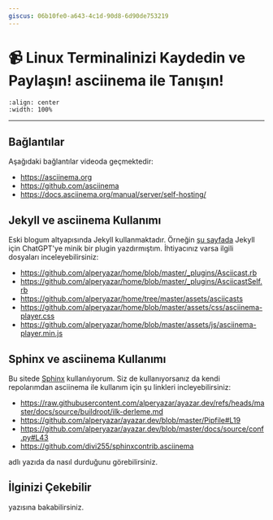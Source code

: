 ```yaml
---
giscus: 06b10fe0-a643-4c1d-90d8-6d90de753219
---
```


# 📹 Linux Terminalinizi Kaydedin ve Paylaşın! asciinema ile Tanışın!

```{youtube} mIzPfenZWvo
:align: center
:width: 100%
```

---

## Bağlantılar

Aşağıdaki bağlantılar videoda geçmektedir:

- <https://asciinema.org>
- <https://github.com/asciinema>
- <https://docs.asciinema.org/manual/server/self-hosting/>

## Jekyll ve asciinema Kullanımı

Eski blogum altyapısında Jekyll kullanmaktadır. Örneğin
[şu sayfada](https://raw.githubusercontent.com/alperyazar/home/refs/heads/master/_posts/2024-02-07-buildroot-ogreniyoruz-04.md)
Jekyll için ChatGPT'ye minik bir plugin yazdırmıştım. İhtiyacınız varsa ilgili
dosyaları inceleyebilirsiniz:

- <https://github.com/alperyazar/home/blob/master/_plugins/Asciicast.rb>
- <https://github.com/alperyazar/home/blob/master/_plugins/AsciicastSelf.rb>
- <https://github.com/alperyazar/home/tree/master/assets/asciicasts>
- <https://github.com/alperyazar/home/blob/master/assets/css/asciinema-player.css>
- <https://github.com/alperyazar/home/blob/master/assets/js/asciinema-player.min.js>

## Sphinx ve asciinema Kullanımı

Bu sitede [Sphinx](https://www.sphinx-doc.org/en/master/) kullanılıyorum. Siz de
kullanıyorsanız da kendi repolarımdan asciinema ile kullanım için şu linkleri
incleyebilirsiniz:

- <https://raw.githubusercontent.com/alperyazar/ayazar.dev/refs/heads/master/docs/source/buildroot/ilk-derleme.md>
- <https://github.com/alperyazar/ayazar.dev/blob/master/Pipfile#L19>
- <https://github.com/alperyazar/ayazar.dev/blob/master/docs/source/conf.py#L43>
- <https://github.com/divi255/sphinxcontrib.asciinema>

[](../../buildroot/ilk-derleme.md) adlı yazıda da nasıl durduğunu görebilirsiniz.

## İlginizi Çekebilir

[](asciinema) yazısına bakabilirsiniz.
